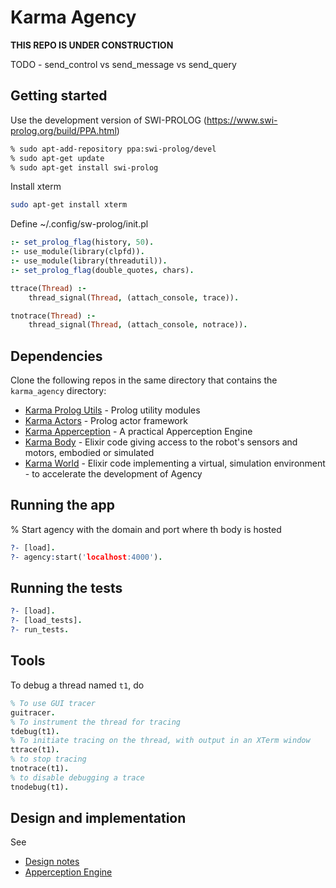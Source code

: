 # Karma Agency

**THIS REPO IS UNDER CONSTRUCTION**

TODO - send_control vs send_message vs send_query

## Getting started

Use the development version of SWI-PROLOG (https://www.swi-prolog.org/build/PPA.html)

```sh
% sudo apt-add-repository ppa:swi-prolog/devel
% sudo apt-get update
% sudo apt-get install swi-prolog
```

Install xterm

```sh
sudo apt-get install xterm
```

Define ~/.config/sw-prolog/init.pl

```prolog
:- set_prolog_flag(history, 50).
:- use_module(library(clpfd)).
:- use_module(library(threadutil)).
:- set_prolog_flag(double_quotes, chars).

ttrace(Thread) :-
    thread_signal(Thread, (attach_console, trace)).

tnotrace(Thread) :-
    thread_signal(Thread, (attach_console, notrace)).
```

## Dependencies

Clone the following repos in the same directory that contains the `karma_agency` directory:

* [Karma Prolog Utils](https://github.com/jfcloutier/karma_prolog_utils) - Prolog utility modules
* [Karma Actors](https://github.com/jfcloutier/karma_actors) - Prolog actor framework
* [Karma Apperception](https://github.com/jfcloutier/karma_apperception) - A practical Apperception Engine
* [Karma Body](https://github.com/jfcloutier/karma_body) - Elixir code giving access to the robot's sensors and motors, embodied or simulated
* [Karma World](https://github.com/jfcloutier/karma_world) - Elixir code implementing a virtual, simulation environment - to accelerate the development of Agency

## Running the app

% Start agency with the domain and port where th body is hosted

```prolog
?- [load].
?- agency:start('localhost:4000').
```

## Running the tests

```prolog
?- [load].
?- [load_tests].
?- run_tests.
```

## Tools

To debug a thread named `t1`, do

```prolog
% To use GUI tracer
guitracer.
% To instrument the thread for tracing
tdebug(t1).
% To initiate tracing on the thread, with output in an XTerm window
ttrace(t1).
% to stop tracing
tnotrace(t1).
% to disable debugging a trace
tnodebug(t1).
```

## Design and implementation

See

* [Design notes](notes/symbolic_cognitive_robotics.md)
* [Apperception Engine](https://zenodo.org/records/10325868)
